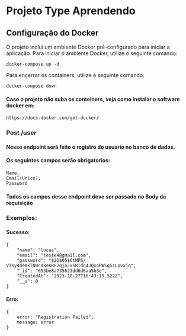 # Projeto Type Aprendendo

## Configuração do Docker

O projeto inclui um ambiente Docker pré-configurado para iniciar a aplicação. Para iniciar o ambiente Docker, utilize o seguinte comando:

```shell
docker-compose up -d
```

Para encerrar os containers, utilize o seguinte comando:

    docker-compose down

#### Caso o projeto não suba os conteiners, veja como instalar o software docker em:

    https://docs.docker.com/get-docker/

### Post /user

#### Nesse endpoint será feito o registro do usuario no banco de dados.

#### Os seguintes campos serão obrigatorios: 

    Name,
    Email(Unico),
    Password

#### Todos os campos desse endpoint deve ser passado no Body da requisição

### Exemplos:

#### Sucesso: 
    {
	    "name": "lucas",
	    "email": "teste4@gmail.com",
	    "password": "$2b$05$6tMPS/      VTsy4demklN0cd8eKRE7qjnJxSRTdn4JQxoPWSq5zLpvxjq",
	    "_id": "653be8a735623dd6d6aa5b3e",
	    "CreatedAt": "2023-10-27T16:43:19.522Z",
	    "__v": 0
    }

#### Erro:
    {
        error: "Registration Failed",
        message: error
    }